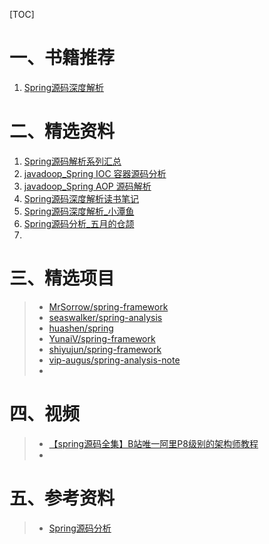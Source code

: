 [TOC]





# 一、书籍推荐

1. [Spring源码深度解析](https://item.jd.com/12506664.html)





# 二、精选资料

1. [Spring源码解析系列汇总](https://segmentfault.com/a/1190000020305930)
2. [javadoop_Spring IOC 容器源码分析](https://javadoop.com/post/spring-ioc)
3. [javadoop_Spring AOP 源码解析](https://javadoop.com/post/spring-aop-source)
4. [Spring源码深度解析读书笔记](https://blog.csdn.net/wolf_love666/article/details/88048467)
5. [Spring源码深度解析_小潭鱼](https://blog.csdn.net/uftjtt/article/category/7580785)
6. [Spring源码分析_五月的仓颉](https://www.cnblogs.com/xrq730/category/941473.html)
7. 



# 三、精选项目

> - [MrSorrow/spring-framework](https://github.com/MrSorrow/spring-framework)
> - [seaswalker/spring-analysis](https://github.com/seaswalker/spring-analysis)
> - [huashen/spring](https://github.com/huashen/spring)
> - [YunaiV/spring-framework](https://github.com/YunaiV/spring-framework)
> - [shiyujun/spring-framework](https://github.com/shiyujun/spring-framework)
> - [vip-augus/spring-analysis-note](https://gitee.com/vip-augus/spring-analysis-note)
> - 



# 四、视频

> - [【spring源码全集】B站唯一阿里P8级别的架构师教程](https://www.bilibili.com/video/BV1uE411d7L5?p=2)
> - 





# 五、参考资料

> - [Spring源码分析](https://www.cnblogs.com/chenyanbin/p/11756034.html)